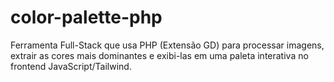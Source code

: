 # color-palette-php
Ferramenta Full-Stack que usa PHP (Extensão GD) para processar imagens, extrair as cores mais dominantes e exibi-las em uma paleta interativa no frontend JavaScript/Tailwind.
